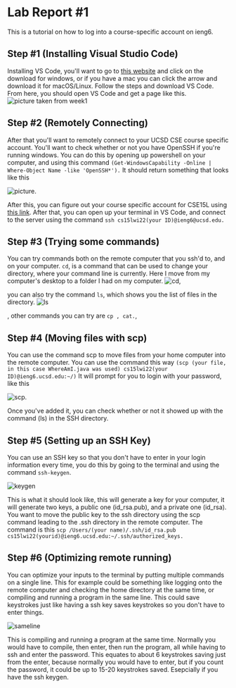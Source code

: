 # Lab Report #1
 This is a tutorial on how to log into a course-specific account on ieng6.

## Step #1 (Installing Visual Studio Code)
Installing VS Code, you'll want to go to [this website](https://code.visualstudio.com/) and click on the download for windows, or if you have a mac you can click the arrow and download it for macOS/Linux. Follow the steps and download VS Code. From here, you should open VS Code and get a page like this.
![picture taken from week1](https://ucsd-cse15l-w22.github.io/images/vscode.png) 

## Step #2 (Remotely Connecting)
After that you'll want to remotely connect to your UCSD CSE course specific account. You'll want to check whether or not you have OpenSSH if you're running windows. You can do this by opening up powershell on your computer, and using this command ```(Get-WindowsCapability -Online | Where-Object Name -like 'OpenSSH*').``` It should return something that looks like this 

![picture](https://i.imgur.com/FAKathb.png). 

After this, you can figure out your course specific account for CSE15L using [this link](https://sdacs.ucsd.edu/~icc/index.php). After that, you can open up your terminal in VS Code, and connect to the server using the command ```ssh cs15lwi22(your ID)@ieng6@ucsd.edu.```

## Step #3 (Trying some commands)

You can try commands both on the remote computer that you ssh'd to, and on your computer. ```cd```, is a command that can be used to change your directory, where your command line is currently. Here I move from my computer's desktop to a folder I had on my computer. 
![cd](https://i.imgur.com/haKk1PM.png), 

you can also try the command ```ls```, which shows you the list of files in the directory. 
![ls](https://i.imgur.com/rUmdRyz.png)

, other commands you can try are ```cp , cat.```,

## Step #4 (Moving files with scp)

You can use the command scp to move files from your home computer into the remote computer. You can use the command this way ```(scp (your file, in this case WhereAmI.java was used) cs15lwi22(your ID)@ieng6.ucsd.edu:~/)``` It will prompt for you to login with your password, like this 

![scp](https://i.imgur.com/uBJ2Mzi.png). 

Once you've added it, you can check whether or not it showed up with the command (ls) in the SSH directory.

## Step #5 (Setting up an SSH Key)
You can use an SSH key so that you don't have to enter in your login information every time, you do this by going to the terminal and using the command ```ssh-keygen```.

![keygen](https://i.imgur.com/eGnU0OR.png) 

This is what it should look like, this will generate a key for your computer, it will generate two keys, a public one (id_rsa.pub), and a private one (id_rsa). You want to move the public key to the ssh directory using the scp command leading to the .ssh directory in the remote computer. The command is this ```scp /Users/(your name)/.ssh/id_rsa.pub cs15lwi22(yourid)@ieng6.ucsd.edu:~/.ssh/authorized_keys.```

## Step #6 (Optimizing remote running)
You can optimize your inputs to the terminal by putting multiple commands on a single line. This for example could be something like logging onto the remote computer and checking the home directory at the same time, or compiling and running a program in the same line. This could save keystrokes just like having a ssh key saves keystrokes so you don't have to enter things. 

![sameline](https://i.imgur.com/pG6hePu.png) 

This is compiling and running a program at the same time.
Normally you would have to compile, then enter, then run the program, all while having to ssh and enter the password. This equates to about 6 keystrokes saving just from the enter, because normally you would have to enter, but if you count the password, it could be up to 15-20 keystrokes saved. Esepcially if you have the ssh keygen.

